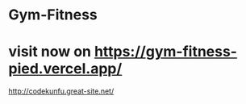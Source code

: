 # Gym-Fitness

# visit now on https://gym-fitness-pied.vercel.app/




http://codekunfu.great-site.net/
